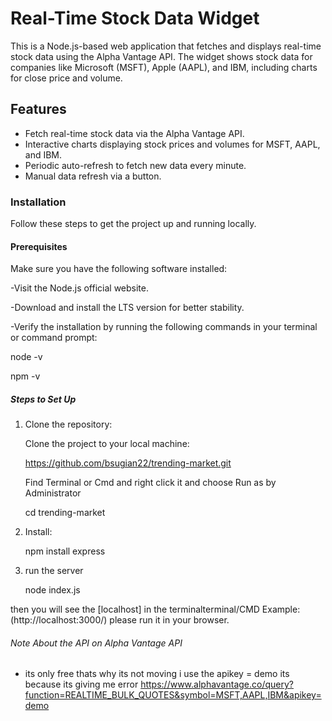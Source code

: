 # Real-Time Stock Data Widget

This is a Node.js-based web application that fetches and displays real-time stock data using the Alpha Vantage API. The widget shows stock data for companies like Microsoft (MSFT), Apple (AAPL), and IBM, including charts for close price and volume.

## Features
- Fetch real-time stock data via the Alpha Vantage API.
- Interactive charts displaying stock prices and volumes for MSFT, AAPL, and IBM.
- Periodic auto-refresh to fetch new data every minute.
- Manual data refresh via a button.

### Installation

Follow these steps to get the project up and running locally.

#### Prerequisites

Make sure you have the following software installed:

-Visit the Node.js official website.

-Download and install the LTS version for better stability.

-Verify the installation by running the following commands in your terminal or command prompt:

 node -v
 
 npm -v


##### Steps to Set Up

1. Clone the repository:

   Clone the project to your local machine:

   https://github.com/bsugian22/trending-market.git

   Find Terminal or Cmd and right click it and choose Run as by Administrator   
   
   cd trending-market

2. Install:

   npm install express

3. run the server

   node index.js

then you will see the [localhost] in the terminalterminal/CMD Example: (http://localhost:3000/) please run it in your browser.

###### Note About the API on Alpha Vantage API

- its only free thats why its not moving i use the apikey = demo its because its giving me error 
https://www.alphavantage.co/query?function=REALTIME_BULK_QUOTES&symbol=MSFT,AAPL,IBM&apikey=demo

